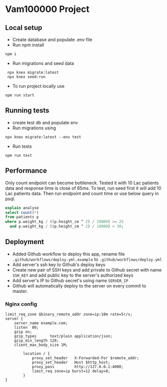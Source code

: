 # Vam100000 Project

## Local setup
* Create database and populate .env file
* Run npm install
```shell
npm i
```
* Run migrations and seed data
```
 npx knex migrate:latest
 npx knex seed:run
```
* To run project locally use
```
npm run start
```

## Running tests
* create test db and populate env
* Run migrations using 
```
npx knex migrate:latest --env test
```
* Run tests
```
npm run test
```

## Performance
Only count endpoint can become bottleneck. Tested it with 10 Lac patients data and response time is close of 65ms.
To test, run seed first it will add 10 Lac patients data. Then run endpoint and count time or use below query in psql.
```sql
explain analyse
select count(*)
from patients p
where p.weight_kg / ((p.height_cm ^ 2) / 10000) >= 25
  and p.weight_kg / ((p.height_cm ^ 2) / 10000) < 30;
```


## Deployment
* Added Github workflow to deploy this app, rename file `.github/workflows/deploy.yml.example` to `.github/workflows/deploy.yml`
* Add server's ssh key to Github's deploy keys
* Create new pair of SSH keys and add private to Github secret with name `SSH_KEY` and add public key to the server's authorized keys
* Add server's IP to Github secret's using name `SERVER_IP`
* Github will automatically deploy to the server on every commit to master.

### Nginx config
```
limit_req_zone $binary_remote_addr zone=ip:10m rate=5r/s;
server {
    server_name example.com;
    listen  80;
    gzip on;
    gzip_types      text/plain application/json;
    gzip_min_length 128;
    client_max_body_size 1M;
    
        location / {
            proxy_set_header   X-Forwarded-For $remote_addr;
            proxy_set_header   Host $http_host;
            proxy_pass         http://127.0.0.1:4000;
            limit_req zone=ip burst=12 delay=8;
        }
}
```

